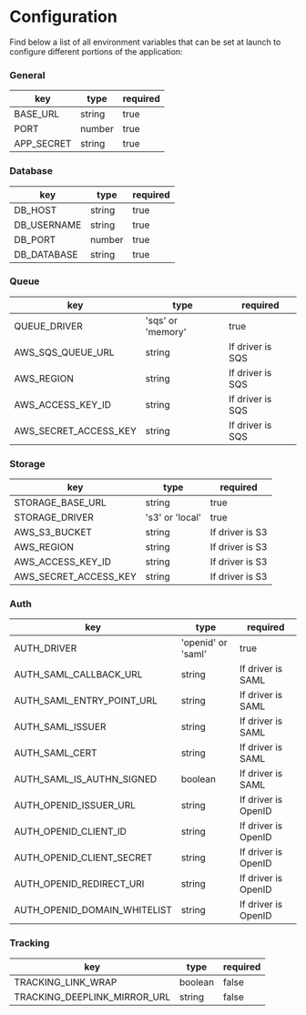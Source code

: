 # Configuration
Find below a list of all environment variables that can be set at launch to configure different portions of the application:


### General
| key | type | required |
|--|--|--|
| BASE_URL | string | true |
| PORT | number | true |
| APP_SECRET | string | true |

### Database
| key | type | required |
|--|--|--|
| DB_HOST | string | true |
| DB_USERNAME | string | true |
| DB_PORT | number | true |
| DB_DATABASE | string | true |

### Queue
| key | type | required |
|--|--|--|
| QUEUE_DRIVER | 'sqs' or 'memory' | true |
| AWS_SQS_QUEUE_URL | string | If driver is SQS |
| AWS_REGION | string | If driver is SQS |
| AWS_ACCESS_KEY_ID | string | If driver is SQS |
| AWS_SECRET_ACCESS_KEY | string | If driver is SQS |


### Storage
| key | type | required |
|--|--|--|
| STORAGE_BASE_URL | string | true |
| STORAGE_DRIVER | 's3' or 'local' | true |
| AWS_S3_BUCKET | string | If driver is S3 |
| AWS_REGION | string | If driver is S3 |
| AWS_ACCESS_KEY_ID | string | If driver is S3 |
| AWS_SECRET_ACCESS_KEY | string | If driver is S3 |

### Auth
| key | type | required |
|--|--|--|
| AUTH_DRIVER | 'openid' or 'saml' | true |
| AUTH_SAML_CALLBACK_URL | string | If driver is SAML |
| AUTH_SAML_ENTRY_POINT_URL | string | If driver is SAML |
| AUTH_SAML_ISSUER | string | If driver is SAML |
| AUTH_SAML_CERT | string | If driver is SAML |
| AUTH_SAML_IS_AUTHN_SIGNED | boolean | If driver is SAML |
| AUTH_OPENID_ISSUER_URL | string | If driver is OpenID |
| AUTH_OPENID_CLIENT_ID | string | If driver is OpenID |
| AUTH_OPENID_CLIENT_SECRET | string | If driver is OpenID |
| AUTH_OPENID_REDIRECT_URI | string | If driver is OpenID |
| AUTH_OPENID_DOMAIN_WHITELIST | string | If driver is OpenID |

### Tracking
| key | type | required |
|--|--|--|
| TRACKING_LINK_WRAP | boolean | false
| TRACKING_DEEPLINK_MIRROR_URL | string | false